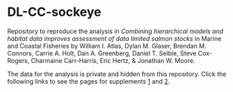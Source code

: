# DL-CC-sockeye
Repository to reproduce the analysis in *Combining hierarchical models and habitat data improves assessment of data limited salmon stocks* in Marine and Coastal Fisheries by William I. Atlas, Dylan M. Glaser, Brendan M. Connors, Carrie A. Holt, Dan A. Greenberg, Daniel T. Selbie, Steve Cox-Rogers, Charmaine Carr-Harris, Eric Hertz, & Jonathan W. Moore.

The data for the analysis is private and hidden from this repository. Click the following links to see the pages for supplements [1](https://dylanmg.github.io/DL-CC-sockeye/output/html/S1_get_Smax_PR.html) and [2](https://dylanmg.github.io/DL-CC-sockeye/output/html/S2_diagnostics_figs.html).  
